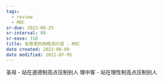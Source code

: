 ```yaml
---
tags:
  - review
  - MOC
sr-due: 2022-08-25
sr-interval: 89
sr-ease: 310
title: 有意思的网络流行语 - MOC
date created: 2022-06-09
date modified: 2022-07-05
---
```


圣母 - 站在道德制高点压制别人 理中客 - 站在理性制高点压制别人
